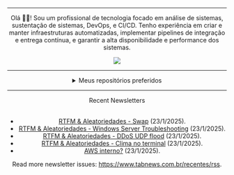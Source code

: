 <div align="center">
<hr>
<p>Olá 👋🏾! Sou um profissional de tecnologia focado em análise de sistemas, sustentação de sistemas, DevOps, e CI/CD. Tenho experiência em criar e manter infraestruturas automatizadas, implementar pipelines de integração e entrega contínua, e garantir a alta disponibilidade e performance dos sistemas.</p>
  <img src="https://media.giphy.com/media/yAGIvCiwPJn5C/giphy.gif">
<hr>
  <details>
  <summary>Meus repositórios preferidos</summary>
  <br />
  Alguns dos meus melhores repositórios:
  <br />
<br />
  <ul><li><a href=https://github.com/KubeNerd/aluratube target="_blank" rel="noopener noreferrer">KubeNerd/aluratube</a> (<b>0</b> ✨ and <b>0</b> 🍴): Aluratube - Desenvolvido durante a imersão React da Alura no final de 2022</li><li><a href=https://github.com/KubeNerd/nlw-ia target="_blank" rel="noopener noreferrer">KubeNerd/nlw-ia</a> (<b>0</b> ✨ and <b>0</b> 🍴): Projeto desenvolvido durante a NLW IA - Usando a API da OPENAI</li><li><a href=https://github.com/KubeNerd/nlw-journey-ia target="_blank" rel="noopener noreferrer">KubeNerd/nlw-journey-ia</a> (<b>0</b> ✨ and <b>0</b> 🍴): NLW IA - Agent de viagens usando python + langchain + GPT</li>
<li>More coming soon :).</li>
</ul>
  </details>
  <hr/>
    <summary>Recent Newsletters</summary>
  <br />
  <ul>
    <li><a href=https://www.tabnews.com.br/0xttfx/rtfm-e-aleatoriedades-swap target="_blank" rel="noopener noreferrer">RTFM & Aleatoriedades - Swap</a> (23/1/2025).</li><li><a href=https://www.tabnews.com.br/0xttfx/rtfm-e-aleatoriedades-windows-server-troubleshooting target="_blank" rel="noopener noreferrer">RTFM & Aleatoriedades - Windows Server Troubleshooting</a> (23/1/2025).</li><li><a href=https://www.tabnews.com.br/0xttfx/rtfm-e-aleatoriedades-ddos-udp-flood target="_blank" rel="noopener noreferrer">RTFM & Aleatoriedades - DDoS UDP flood</a> (23/1/2025).</li><li><a href=https://www.tabnews.com.br/0xttfx/rtfm-e-aleatoriedades-clima-no-terminal target="_blank" rel="noopener noreferrer">RTFM & Aleatoriedades - Clima no terminal</a> (23/1/2025).</li><li><a href=https://www.tabnews.com.br/jaozindev/aws-interno target="_blank" rel="noopener noreferrer">AWS interno?</a> (23/1/2025).</li>
  </ul>
<p>Read more newsletter issues: <a href="https://www.tabnews.com.br/recentes/rss">https://www.tabnews.com.br/recentes/rss</a>.</p>
  </details>
